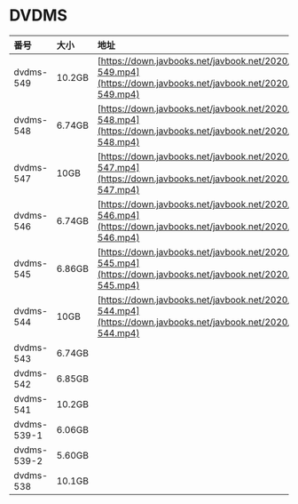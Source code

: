 # DVDMS

| 番号 | 大小 | 地址 |
| :--- | :--- | :--- |
| dvdms-549 | 10.2GB | [https://down.javbooks.net/javbook.net/2020/06/25/dvdms-549.mp4](https://down.javbooks.net/javbook.net/2020/06/25/dvdms-549.mp4) |
| dvdms-548 | 6.74GB | [https://down.javbooks.net/javbook.net/2020/06/25/dvdms-548.mp4](https://down.javbooks.net/javbook.net/2020/06/25/dvdms-548.mp4) |
| dvdms-547 | 10GB | [https://down.javbooks.net/javbook.net/2020/06/25/dvdms-547.mp4](https://down.javbooks.net/javbook.net/2020/06/25/dvdms-547.mp4) |
| dvdms-546 | 6.74GB | [https://down.javbooks.net/javbook.net/2020/06/25/dvdms-546.mp4](https://down.javbooks.net/javbook.net/2020/06/25/dvdms-546.mp4) |
| dvdms-545 | 6.86GB | [https://down.javbooks.net/javbook.net/2020/06/25/dvdms-545.mp4](https://down.javbooks.net/javbook.net/2020/06/25/dvdms-545.mp4) |
| dvdms-544 | 10GB | [https://down.javbooks.net/javbook.net/2020/06/25/dvdms-544.mp4](https://down.javbooks.net/javbook.net/2020/06/25/dvdms-544.mp4) |
| dvdms-543 | 6.74GB |  |
| dvdms-542 | 6.85GB |  |
| dvdms-541 | 10.2GB |  |
| dvdms-539-1 | 6.06GB |  |
| dvdms-539-2 | 5.60GB |  |
| dvdms-538 | 10.1GB |  |

